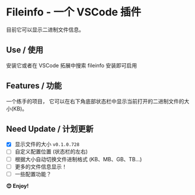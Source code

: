 # Fileinfo - 一个 VSCode 插件

目前它可以显示二进制文件信息。

## Use / 使用

安装它或者在 VSCode 拓展中搜索 fileinfo 安装即可启用

## Features / 功能

一个练手的项目，
它可以在右下角底部状态栏中显示当前打开的二进制文件的大小(KB)。

## Need Update / 计划更新

- [x] 显示文件的大小 `v0.1.0.728`
- [ ] 自定义配置位置 (状态栏的左右)
- [ ] 根据大小自动切换文件进制格式 (KB、MB、GB、TB...)
- [ ] 更多的文件信息显示！
- [ ] 一些配置功能？

**😊 Enjoy!**
